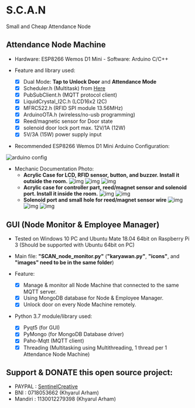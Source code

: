 # S.C.A.N
 Small and Cheap Attendance Node

## Attendance Node Machine
   - Hardware: ESP8266 Wemos D1 Mini - Software: Arduino C/C++

   - Feature and library used:
     - [x] Dual Mode: **Tap to Unlock Door** and **Attendance Mode**
     - [x] Scheduler.h (Multitask) from [Here](https://github.com/nrwiersma/ESP8266Scheduler)
     - [x] PubSubClient.h (MQTT protocol client)
     - [x] LiquidCrystal_I2C.h (LCD16x2 I2C)
     - [x] MFRC522.h (RFID SPI module 13.56MHz)
     - [x] ArduinoOTA.h (wireless/no-usb programming)
     - [x] Reed/magnetic sensor for Door state
     - [x] solenoid door lock port max. 12V/1A (12W)
     - [x] 5V/3A (15W) power supply input
   
   - Recommended ESP8266 Wemos D1 Mini Arduino Configuration:
   
   ![arduino config](https://user-images.githubusercontent.com/50608159/82400250-0d21d080-9a81-11ea-8ff0-8537a739b395.png)
   
   - Mechanic Documentation Photo:
     - **Acrylic Case for LCD, RFID sensor, button, and buzzer. Install it outside the room.**
![img](https://i.ibb.co/nwVVGG5/IMG-20200515-223923.jpg)
![img](https://i.ibb.co/mNFmP1P/IMG-20200515-223940.jpg)
![img](https://i.ibb.co/tsFh6h2/IMG-20200515-223957.jpg)
     - **Acrylic case for controller part, reed/magnet sensor and solenoid port. Install it inside the room.**
![img](https://i.ibb.co/6RDryc6/IMG-20200515-224018.jpg)
![img](https://i.ibb.co/F5jDfyX/IMG-20200515-224027.jpg)
     - **Solenoid port and small hole for reed/magnet sensor wire**
![img](https://i.ibb.co/JRx0fvC/IMG-20200515-224034.jpg)
![img](https://i.ibb.co/M5sH3cK/IMG-20200515-224110.jpg)
![img](https://i.ibb.co/rQfbF8Z/IMG-20200515-224124.jpg)
   
## GUI (Node Monitor & Employee Manager)
- Tested on Windows 10 PC and Ubuntu Mate 18.04 64bit on Raspberry Pi 3 (Should be supported with Ubuntu 64bit on PC)
- Main file: **"SCAN_node_monitor.py"** (**"karyawan.py"**, **"icons"**, and **"images" need to be in the same folder**)

- Feature:
  - [x] Manage & monitor all Node Machine that connected to the same MQTT server.
  - [x] Using MongoDB database for Node & Employee Manager.
  - [x] Unlock door on every Node Machine remotely.

- Python 3.7 module/library used:
  - [x] Pyqt5 (for GUI)
  - [x] PyMongo (for MongoDB Database driver)
  - [x] Paho-Mqtt (MQTT client)
  - [x] Threading (Multitasking using Multithreading, 1 thread per 1 Attendance Node Machine)

## Support & DONATE this open source project:
  - PAYPAL  : [SentinelCreative](https://www.paypal.me/sentinelcreative "PAYPAL")
  - BNI     : 0718053662 (Khyarul Arham)
  - Mandiri : 1130012279398 (Khyarul Arham)
